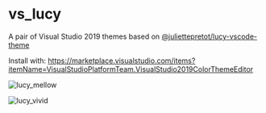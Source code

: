 # vs_lucy
A pair of Visual Studio 2019 themes based on [@juliettepretot/lucy-vscode-theme](https://github.com/juliettepretot/lucy-vscode-theme)

Install with: https://marketplace.visualstudio.com/items?itemName=VisualStudioPlatformTeam.VisualStudio2019ColorThemeEditor

![lucy_mellow](https://i.imgur.com/nMEPCuM.png)

![lucy_vivid](https://i.imgur.com/xktXvY7.png)
